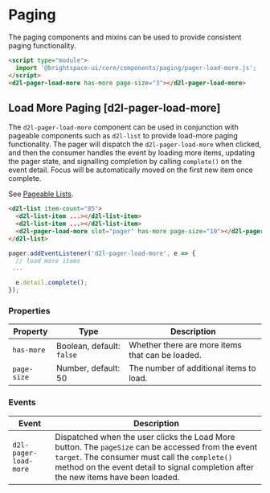 # Paging

The paging components and mixins can be used to provide consistent paging functionality.

<!-- docs: demo -->
```html
<script type="module">
  import '@brightspace-ui/core/components/paging/pager-load-more.js';
</script>
<d2l-pager-load-more has-more page-size="3"></d2l-pager-load-more>
```

## Load More Paging [d2l-pager-load-more]

The `d2l-pager-load-more` component can be used in conjunction with pageable components such as `d2l-list` to provide load-more paging functionality. The pager will dispatch the `d2l-pager-load-more` when clicked, and then the consumer handles the event by loading more items, updating the pager state, and signalling completion by calling `complete()` on the event detail. Focus will be automatically moved on the first new item once complete.

See [Pageable Lists](../../components/list/#pageable-lists).

```html
<d2l-list item-count="85">
  <d2l-list-item ...></d2l-list-item>
  <d2l-list-item ...></d2l-list-item>
  <d2l-pager-load-more slot="pager" has-more page-size="10"></d2l-pager-load-more>
</d2l-list>
```

```javascript
pager.addEventListener('d2l-pager-load-more', e => {
  // load more items
 ...

  e.detail.complete();
});
```

### Properties
| Property | Type | Description |
|---|---|---|
| `has-more` | Boolean, default: `false` | Whether there are more items that can be loaded. |
| `page-size` | Number, default: 50 | The number of additional items to load. |

### Events

| Event | Description |
|---|---|
| `d2l-pager-load-more` | Dispatched when the user clicks the Load More button. The `pageSize` can be accessed from the event `target`. The consumer must call the `complete()` method on the event detail to signal completion after the new items have been loaded. |
